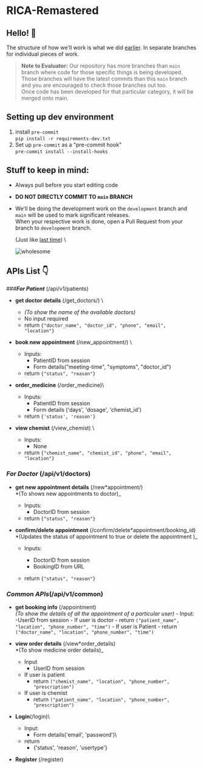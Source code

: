 # RICA-Remastered

## Hello! 👋

The structure of how we'll work is what we did
[earlier](<(https://github.com/TeamRocketBalleBalle/Ricktionary)>). In separate
branches for individual pieces of work.

> **Note to Evaluator:** Our repository has more branches than `main` branch
> where code for those specific things is being developed. Those branches will
> have the latest commits than this `main` branch and you are encouraged to
> check those branches out too. \
> Once code has been developed for that particular category, it will be merged onto
> main.

## Setting up dev environment

1. install `pre-commit` \
   `pip install -r requirements-dev.txt`
2. Set up `pre-commit` as a "pre-commit hook" \
   `pre-commit install --install-hooks`

## Stuff to keep in mind:

-   Always pull before you start editing code
-   **DO NOT DIRECTLY COMMIT TO `main` BRANCH**
-   We'll be doing the development work on the `development` branch and `main`
    will be used to mark significant releases. \
     When your respective work is done, open a Pull Request from your branch to
    `development` branch.

    (Just like [last time](https://github.com/TeamRocketBalleBalle/Ricktionary))
    \

    ![wholesome](https://cdn.discordapp.com/attachments/794508344441700382/886658678437056522/wholesome_seal_of_approval.png)

## APIs List 👇

###**_For Patient_** (/api/v1/patients)

-   **get doctor details** (/get_doctors/) \

    -   _(To show the name of the available doctors)_
    -   No input required
    -   return `{"doctor_name", "doctor_id", "phone", "email", "location"}`

-   **book new appointment** (/new_appointment/) \
    -   Inputs:
        -   PatientID from session
        -   Form details("meeting-time", "symptoms", "doctor_id")
    -   return `{"status", "reason"}`
-   **order_medicine** (/order_medicine)\
    -   Inputs:
        -   PatientID from session
        -   Form details ('days', 'dosage', 'chemist_id')
    -   return `{'status', 'reason'}`
-   **view chemist** (/view_chemist) \
    -   Inputs:
        -   None
    -   return `{"chemist_name", "chemist_id", "phone", "email", "location"}`

### **_For Doctor_** (/api/v1/doctors)

-   **get new appointment details** (/new*appointment/) \
     *(To shows new appointments to doctor)\_

    -   Inputs:
        -   DoctorID from session
    -   return `{"status", "reason"}`

-   **confirm/delete appointment** (/confirm/delete*appointment/booking_id) \
     *(Updates the status of appointment to true or delete the appointment )\_

    -   Inputs:

        -   DoctorID from session
        -   BookingID from URL

    -   return `{"status", "reason"}`

### **_Common APIs_**(/api/v1/common)

-   **get booking info** (/appointment) \
    _(To show the details of all the appointment of a particular user)_ - Input:
    -UserID from session - If user is doctor - return `("patient_name", "location", "phone_number", "time")` -
    If user is Patient - return `("doctor_name", "location", "phone_number", "time")`
-   **view order details** (/view*order_details) \
    *(To show medicine order details)\_

    -   Input
        -   UserID from session
    -   If user is patient
        -   return
            `("chemist_name", "location", "phone_number", "prescription")`
    -   If user is chemist
        -   return
            `("patient_name", "location", "phone_number", "prescription")`

-   **Login**(/login)\

    -   Input:
        -   Form details('email', 'password')\
    -   return
        -   {'status', 'reason', 'usertype'}

-   **Register** (/register)
